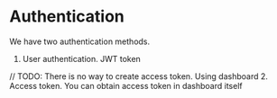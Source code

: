 # Authentication

We have two authentication methods. 

1. User authentication. JWT token

// TODO: There is no way to create access token. Using dashboard
2. Access token. You can obtain access token in dashboard itself
